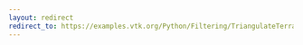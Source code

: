 ```yaml
---
layout: redirect
redirect_to: https://examples.vtk.org/Python/Filtering/TriangulateTerrainMap/
---
```

